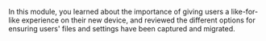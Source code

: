 In this module, you learned about the importance of giving users a like-for-like experience on their new device, and reviewed the different options for ensuring users' files and settings have been captured and migrated.
